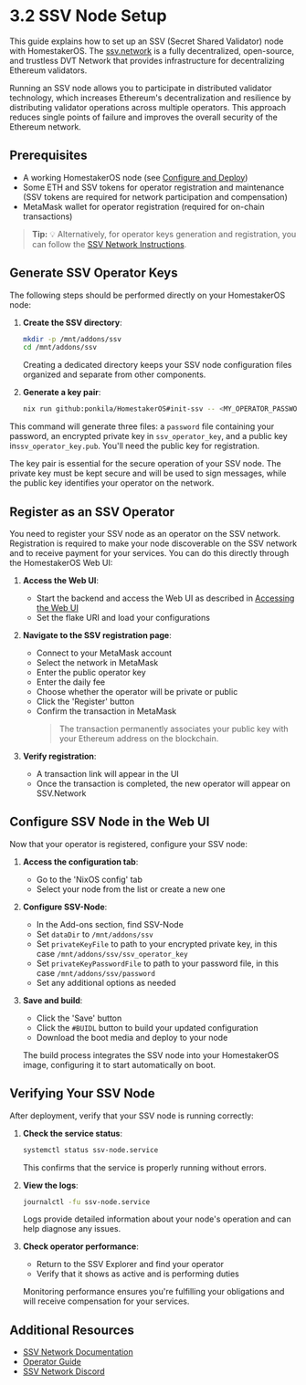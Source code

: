 # 3.2 SSV Node Setup

This guide explains how to set up an SSV (Secret Shared Validator) node with HomestakerOS.
The [ssv.network](https://ssv.network/overview/) is a fully decentralized, open-source, and trustless DVT Network that provides infrastructure for decentralizing Ethereum validators.

Running an SSV node allows you to participate in distributed validator technology, which increases Ethereum's decentralization and resilience by distributing validator operations across multiple operators. This approach reduces single points of failure and improves the overall security of the Ethereum network.

## Prerequisites

- A working HomestakerOS node (see [Configure and Deploy](2.2-configure_deploy.md))
- Some ETH and SSV tokens for operator registration and maintenance (SSV tokens are required for network participation and compensation)
- MetaMask wallet for operator registration (required for on-chain transactions)

> **Tip:** 💡 Alternatively, for operator keys generation and registration, you can follow the [SSV Network Instructions](https://ssv-network.gitbook.io/guides/operator/registering-an-operator).

## Generate SSV Operator Keys

The following steps should be performed directly on your HomestakerOS node:

1. **Create the SSV directory**:

   ```bash
   mkdir -p /mnt/addons/ssv
   cd /mnt/addons/ssv
   ```

   Creating a dedicated directory keeps your SSV node configuration files organized and separate from other components.

2. **Generate a key pair**:

   ```bash
   nix run github:ponkila/HomestakerOS#init-ssv -- <MY_OPERATOR_PASSWORD>
   ```

This command will generate three files: a `password` file containing your password, an encrypted private key in `ssv_operator_key`, and a public key in`ssv_operator_key.pub`. You'll need the public key for registration.

The key pair is essential for the secure operation of your SSV node. The private key must be kept secure and will be used to sign messages, while the public key identifies your operator on the network.

## Register as an SSV Operator

You need to register your SSV node as an operator on the SSV network.
Registration is required to make your node discoverable on the SSV network and to receive payment for your services.
You can do this directly through the HomestakerOS Web UI:

1. **Access the Web UI**:
   - Start the backend and access the Web UI as described in [Accessing the Web UI](2.2-accessing_webui.md)
   - Set the flake URI and load your configurations

2. **Navigate to the SSV registration page**:
   - Connect to your MetaMask account
   - Select the network in MetaMask
   - Enter the public operator key
   - Enter the daily fee
   - Choose whether the operator will be private or public
   - Click the 'Register' button
   - Confirm the transaction in MetaMask
        > The transaction permanently associates your public key with your Ethereum address on the blockchain.

3. **Verify registration**:
   - A transaction link will appear in the UI
   - Once the transaction is completed, the new operator will appear on SSV.Network

## Configure SSV Node in the Web UI

Now that your operator is registered, configure your SSV node:

1. **Access the configuration tab**:
   - Go to the 'NixOS config' tab
   - Select your node from the list or create a new one

2. **Configure SSV-Node**:
   - In the Add-ons section, find SSV-Node
   - Set `dataDir` to `/mnt/addons/ssv`
   - Set `privateKeyFile` to path to your encrypted private key, in this case `/mnt/addons/ssv/ssv_operator_key`
   - Set `privateKeyPasswordFile` to path to your password file, in this case `/mnt/addons/ssv/password`
   - Set any additional options as needed

3. **Save and build**:
   - Click the 'Save' button
   - Click the `#BUIDL` button to build your updated configuration
   - Download the boot media and deploy to your node

   The build process integrates the SSV node into your HomestakerOS image, configuring it to start automatically on boot.

## Verifying Your SSV Node

After deployment, verify that your SSV node is running correctly:

1. **Check the service status**:

   ```bash
   systemctl status ssv-node.service
   ```

   This confirms that the service is properly running without errors.

2. **View the logs**:

   ```bash
   journalctl -fu ssv-node.service
   ```

   Logs provide detailed information about your node's operation and can help diagnose any issues.

3. **Check operator performance**:
   - Return to the SSV Explorer and find your operator
   - Verify that it shows as active and is performing duties

   Monitoring performance ensures you're fulfilling your obligations and will receive compensation for your services.

## Additional Resources

- [SSV Network Documentation](https://ssv.network/documentation/)
- [Operator Guide](https://ssv-network.gitbook.io/guides/operator)
- [SSV Network Discord](https://discord.gg/invite/ssvnetwork)
